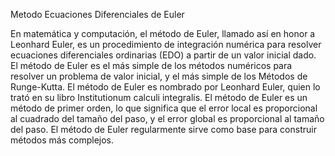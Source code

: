 Metodo Ecuaciones Diferenciales de Euler

En matemática y computación, el método de Euler, llamado así en honor a Leonhard Euler, es un procedimiento de integración numérica para resolver ecuaciones diferenciales ordinarias (EDO) a partir de un valor inicial dado. El método de Euler es el más simple de los métodos numéricos para resolver un problema de valor inicial, y el más simple de los Métodos de Runge-Kutta. El método de Euler es nombrado por Leonhard Euler, quien lo trató en su libro Institutionum calculi integralis.
El método de Euler es un método de primer orden, lo que significa que el error local es proporcional al cuadrado del tamaño del paso, y el error global es proporcional al tamaño del paso. El método de Euler regularmente sirve como base para construir métodos más complejos.
